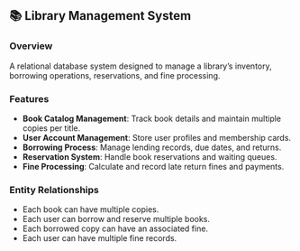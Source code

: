 ## 📚 Library Management System  

### Overview  
A relational database system designed to manage a library’s inventory, borrowing operations, reservations, and fine processing.  

### Features  
- **Book Catalog Management**: Track book details and maintain multiple copies per title.  
- **User Account Management**: Store user profiles and membership cards.  
- **Borrowing Process**: Manage lending records, due dates, and returns.  
- **Reservation System**: Handle book reservations and waiting queues.  
- **Fine Processing**: Calculate and record late return fines and payments.  

### Entity Relationships  
- Each book can have multiple copies.  
- Each user can borrow and reserve multiple books.  
- Each borrowed copy can have an associated fine.  
- Each user can have multiple fine records. 
